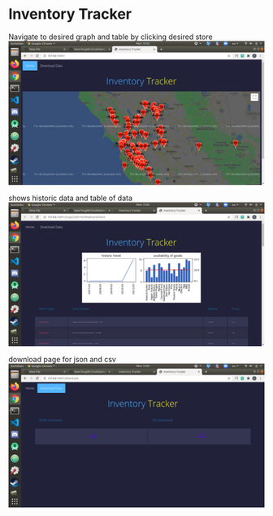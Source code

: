 # Inventory Tracker

Navigate to desired graph and table by clicking desired store
![home and map](https://github.com/SeanTang001/CodeSample/blob/master/a.png)

shows historic data and table of data
![graph and table](https://github.com/SeanTang001/CodeSample/blob/master/b.png)

download page for json and csv
![downloads](https://github.com/SeanTang001/CodeSample/blob/master/c.png)
